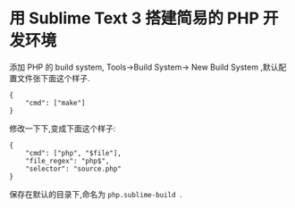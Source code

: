# 用 Sublime Text 3 搭建简易的 PHP 开发环境 
添加 PHP 的 build system, Tools->Build System-> New Build System ,默认配置文件张下面这个样子.

```
{
    "cmd": ["make"]
}
```

修改一下下,变成下面这个样子:

```
{ 
    "cmd": ["php", "$file"],
    "file_regex": "php$", 
    "selector": "source.php" 
}
```
保存在默认的目录下,命名为 `php.sublime-build `.



